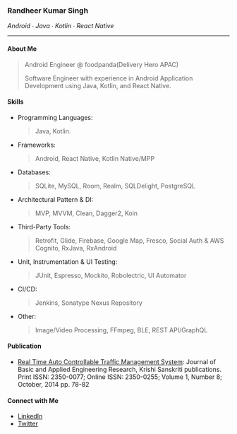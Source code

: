 

### Randheer Kumar Singh 
_Android ∙ Java ∙ Kotlin ∙ React Native_
* * *

#### About Me

> Android Engineer @ foodpanda(Delivery Hero APAC)
> 
> Software Engineer with experience in Android Application Development using Java, Kotlin, and React Native. 


#### Skills
- Programming Languages:
  > Java, Kotlin.

- Frameworks:
  > Android, React Native, Kotlin Native/MPP

- Databases:
  > SQLite, MySQL, Room, Realm, SQLDelight, PostgreSQL

- Architectural Pattern & DI:
  > MVP, MVVM, Clean, Dagger2, Koin

- Third-Party Tools:
  > Retrofit, Glide, Firebase, Google Map, Fresco, Social Auth &
AWS Cognito, RxJava, RxAndroid

- Unit, Instrumentation & UI Testing:
  > JUnit, Espresso, Mockito, Robolectric, UI Automator

- CI/CD:
  > Jenkins, Sonatype Nexus Repository

- Other:
  > Image/Video Processing, FFmpeg, BLE, REST
API/GraphQL
  
#### Publication
  - [Real Time Auto Controllable Traffic Management System](https://www.krishisanskriti.org/vol_image/03Jul201510073021.pdf):
  Journal of Basic and Applied Engineering Research, Krishi Sanskriti publications.
    Print ISSN: 2350-0077; Online ISSN: 2350-0255; Volume 1, Number 8; October, 2014  pp. 78-82 
  
#### Connect with Me
  - [LinkedIn](https://www.linkedin.com/in/randheer094/)
  - [Twitter](https://twitter.com/randheer094)

